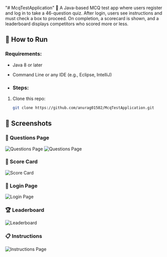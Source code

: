 "# McqTestApplication" 
🧪 A Java-based MCQ test app where users register and log in to take a 46-question quiz. After login, users see instructions and must check a box to proceed. On completion, a scorecard is shown, and a leaderboard displays competitors who scored more or less.


## 🚀 How to Run

### Requirements:
- Java 8 or later
- Command Line or any IDE (e.g., Eclipse, IntelliJ)

- ### Steps:
1. Clone this repo:
   ```bash
   git clone https://github.com/anurag01502/McqTestApplication.git
## 📸 Screenshots

### 📝 Questions Page
![Questions Page](screenshots/Questions%20Page1.png)
![Questions Page](screenshots/Questions%20Page2.png)

### 🧾 Score Card
![Score Card](screenshots/Score%20Card%20Page.png)

### 🔐 Login Page
![Login Page](screenshots/Login%20Page.png)

### 🏆 Leaderboard
![Leaderboard](screenshots/Leaderboard%20Page.png)

### 📋 Instructions
![Instructions Page](screenshots/Instructions%20Page.png)
